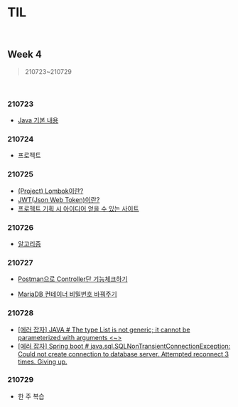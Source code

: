 # TIL

<br>

## Week 4

> 210723~210729



<br>


### 210723

* [Java 기본 내용](https://pythontoomuchinformation.tistory.com/336)



### 210724

* 프로젝트



### 210725

* [(Project) Lombok이란?](https://pythontoomuchinformation.tistory.com/338)
* [JWT(Json Web Token)이란?](https://pythontoomuchinformation.tistory.com/339)
* [프로젝트 기획 시 아이디어 얻을 수 있는 사이트](https://pythontoomuchinformation.tistory.com/340)



### 210726

* [알고리즘]()



### 210727

* [Postman으로 Controller단 기능체크하기](https://pythontoomuchinformation.tistory.com/343)

* [MariaDB 컨테이너 비밀번호 바꿔주기](https://pythontoomuchinformation.tistory.com/344)



### 210728

* [[에러 잡자] JAVA # The type List is not generic; it cannot be parameterized with arguments <~>](https://pythontoomuchinformation.tistory.com/346)
* [ [에러 잡자] Spring boot # java.sql.SQLNonTransientConnectionException: Could not create connection to database server. Attempted reconnect 3 times. Giving up.](https://pythontoomuchinformation.tistory.com/347)



### 210729

* 한 주 복습

